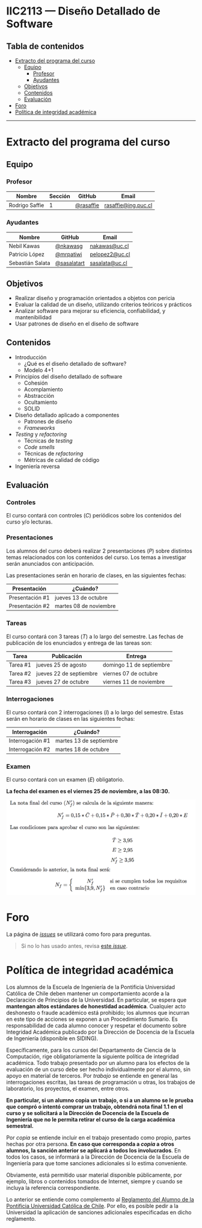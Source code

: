 
# IIC2113 — Diseño Detallado de Software

## Tabla de contenidos

- [Extracto del programa del curso](#extracto-del-programa-del-curso)
  - [Equipo](#equipo)
    - [Profesor](#profesor)
    - [Ayudantes](#ayudantes)
  - [Objetivos](#objetivos)
  - [Contenidos](#contenidos)
  - [Evaluación](#evaluación)
- [Foro](#foro)
- [Política de integridad académica](#política-de-integridad-académica)

---

# Extracto del programa del curso

## Equipo

### Profesor

Nombre         | Sección | GitHub      | Email
-------------- | ------- | ----------- | ---------------------
Rodrigo Saffie | 1       | [@rasaffie] | [rasaffie@ing.puc.cl]

### Ayudantes

Nombre           | GitHub        | Email
---------------- | ------------- | ----------------
Nebil Kawas      | [@nkawasg]    | [nakawas@uc.cl]
Patricio López   | [@mrpatiwi]   | [pelopez2@uc.cl]
Sebastián Salata | [@sasalatart] | [sasalata@uc.cl]

[@rasaffie]:   https://github.com/rasaffie
[@nkawasg]:    https://github.com/nkawasg
[@mrpatiwi]:   https://github.com/mrpatiwi
[@sasalatart]: https://github.com/sasalatart

[rasaffie@ing.puc.cl]: mailto:rasaffie@ing.puc.cl
[nakawas@uc.cl]:       mailto:nakawas@uc.cl
[pelopez2@uc.cl]:      mailto:pelopez2@uc.cl
[sasalata@uc.cl]:      mailto:sasalata@uc.cl

## Objetivos
- Realizar diseño y programación orientados a objetos con pericia
- Evaluar la calidad de un diseño, utilizando criterios teóricos y prácticos
- Analizar software para mejorar su eficiencia, confiabilidad, y mantenibilidad
- Usar patrones de diseño en el diseño de software

## Contenidos
- Introducción
  - ¿Qué es el diseño detallado de software?
  - Modelo 4+1
- Principios del diseño detallado de software
  - Cohesión
  - Acomplamiento
  - Abstracción
  - Ocultamiento
  - SOLID
- Diseño detallado aplicado a componentes
  - Patrones de diseño
  - _Frameworks_
- _Testing_ y _refactoring_
  - Técnicas de _testing_
  - _Code smells_
  - Técnicas de _refactoring_
  - Métricas de calidad de código
- Ingeniería reversa

## Evaluación

### Controles

El curso contará con controles (_C_) periódicos sobre los contenidos del curso y/o lecturas.

### Presentaciones

Los alumnos del curso deberá realizar 2 presentaciones (_P_) sobre distintos temas relacionados con los contenidos del curso. Los temas a investigar serán anunciados con anticipación.

Las presentaciones serán en horario de clases, en las siguientes fechas:

Presentación     | ¿Cuándo?
---------------- | ----------------------
Presentación \#1 | jueves 13 de octubre
Presentación \#2 | martes 08 de noviembre

### Tareas

El curso contará con 3 tareas (_T_) a lo largo del semestre. Las fechas de publicación de los enunciados y entrega de las tareas son:

Tarea     | Publicación             | Entrega
--------- | ----------------------- | ------------------------
Tarea \#1 | jueves 25 de agosto     | domingo 11 de septiembre
Tarea \#2 | jueves 22 de septiembre | viernes 07 de octubre
Tarea \#3 | jueves 27 de octubre    | viernes 11 de noviembre

### Interrogaciones

El curso contará con 2 interrogaciones (_I_) a lo largo del semestre. Estas serán en horario de clases en las siguientes fechas:

Interrogación     | ¿Cuándo?
----------------- | -----------------------
Interrogación \#1 | martes 13 de septiembre
Interrogación \#2 | martes 18 de octubre

### Examen

El curso contará con un examen (_E_) obligatorio.

**La fecha del examen es el viernes 25 de noviembre, a las 08:30.**

![nota](./Media/nota.png)

# Foro

La página de [_issues_](https://github.com/IIC2113-2016-2/syllabus/issues) se utilizará como foro para preguntas.

> Si no lo has usado antes, revisa [este _issue_](
  https://github.com/IIC2113-2016-2/syllabus/issues/1).

# Política de integridad académica

Los alumnos de la Escuela de Ingeniería de la Pontificia Universidad Católica de Chile deben mantener un comportamiento acorde a la Declaración de Principios de la Universidad.  En particular, se espera que **mantengan altos estándares de honestidad académica**.  Cualquier acto deshonesto o fraude académico está prohibido; los alumnos que incurran en este tipo de acciones se exponen a un Procedimiento Sumario. Es responsabilidad de cada alumno conocer y respetar el documento sobre Integridad Académica publicado por la Dirección de Docencia de la Escuela de Ingeniería (disponible en SIDING).

Específicamente, para los cursos del Departamento de Ciencia de la Computación, rige obligatoriamente la siguiente política de integridad académica. Todo trabajo presentado por un alumno para los efectos de la evaluación de un curso debe ser hecho individualmente por el alumno, sin apoyo en material de terceros.  Por _trabajo_ se entiende en general las interrogaciones escritas, las tareas de programación u otras, los trabajos de laboratorio, los proyectos, el examen, entre otros.

**En particular, si un alumno copia un trabajo, o si a un alumno se le prueba que compró o intentó comprar un trabajo, obtendrá nota final 1.1 en el curso y se solicitará a la Dirección de Docencia de la Escuela de Ingeniería que no le permita retirar el curso de la carga académica semestral.**

Por _copia_ se entiende incluir en el trabajo presentado como propio, partes hechas por otra persona.  **En caso que corresponda a _copia_ a otros alumnos, la sanción anterior se aplicará a todos los involucrados**.  En todos los casos, se informará a la Dirección de Docencia de la Escuela de Ingeniería para que tome sanciones adicionales si lo estima conveniente.

Obviamente, está permitido usar material disponible públicamente, por ejemplo, libros o contenidos tomados de Internet, siempre y cuando se incluya la referencia correspondiente.

Lo anterior se entiende como complemento al [Reglamento del Alumno de la Pontificia Universidad Católica de Chile].  Por ello, es posible pedir a la Universidad la aplicación de sanciones adicionales especificadas en dicho reglamento.

[Reglamento del Alumno de la Pontificia Universidad Católica de Chile]: http://admisionyregistros.uc.cl/alumnos/informacion-academica/reglamentos-estudiantiles
